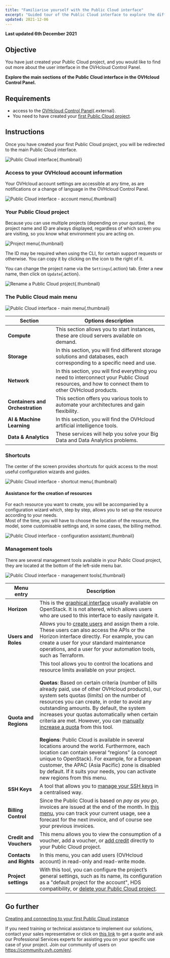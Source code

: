 ```yaml
---
title: "Familiarise yourself with the Public Cloud interface"
excerpt: "Guided tour of the Public Cloud interface to explore the different sections"
updated: 2021-12-06
---
```


**Last updated 6th December 2021**

## Objective

You have just created your Public Cloud project, and you would like to find out more about the user interface in the OVHcloud Control Panel.

**Explore the main sections of the Public Cloud interface in the OVHcloud Control Panel.**

## Requirements

- access to the [OVHcloud Control Panel](https://ca.ovh.com/auth/?action=gotomanager&from=https://www.ovh.com/sg/&ovhSubsidiary=sg){.external}.
- You need to have created your [first Public Cloud project](/pages/platform/public-cloud/create_a_public_cloud_project).

## Instructions

Once you have created your first Public Cloud project, you will be redirected to the main Public Cloud interface.

![Public Cloud interface](images/main-interface.png){.thumbnail}

### Access to your OVHcloud account information

Your OVHcloud account settings are accessible at any time, as are notifications or a change of language in the OVHcloud Control Panel.

![Public Cloud interface - account menu](images/account.png){.thumbnail}

### Your Public Cloud project

Because you can use multiple projects (depending on your quotas), the project name and ID are always displayed, regardless of which screen you are visiting, so you know what environment you are acting on.

![Project menu](images/project-menu.png){.thumbnail}

The ID may be required when using the CLI, for certain support requests or otherwise. You can copy it by clicking on the icon to the right of it.

You can change the project name via the `Settings`{.action} tab. Enter a new name, then click on `Update`{.action}.

![Rename a Public Cloud project](images/rename-project.png){.thumbnail}

### The Public Cloud main menu

![Public Cloud interface - main menu](images/main-menu.png){.thumbnail}

|Section|Options description|
|---|---|
|**Compute**|This section allows you to start instances, these are cloud servers available on demand.|
|**Storage**|In this section, you will find different storage solutions and databases, each corresponding to a specific need and use.|
|**Network**|In this section, you will find everything you need to interconnect your Public Cloud resources, and how to connect them to other OVHcloud products.|
|**Containers and Orchestration**|This section offers you various tools to automate your architectures and gain flexibility.|
|**AI & Machine Learning**|In this section, you will find the OVHcloud artificial intelligence tools.|
|**Data & Analytics**|These services will help you solve your Big Data and Data Analytics problems.|

### Shortcuts

The center of the screen provides shortcuts for quick access to the most useful configuration wizards and guides.

![Public Cloud interface - shortcut menu](images/shortcuts.png){.thumbnail}

#### Assistance for the creation of resources

For each resource you want to create, you will be accompanied by a configuration wizard which, step by step, allows you to set up the resource according to your needs. 
<br>Most of the time, you will have to choose the location of the resource, the model, some customisable settings and, in some cases, the billing method.

![Public Cloud interface - configuration assistant](images/wizard.png){.thumbnail}

### Management tools

There are several management tools available in your Public Cloud project, they are located at the bottom of the left-side menu bar.

![Public Cloud interface - management tools](images/management-tools.png){.thumbnail}

|Menu entry|Description|
|---|---|
|**Horizon**|This is the [graphical interface](/pages/platform/public-cloud/introducing_horizon) usually available on OpenStack. It is not altered, which allows users who are used to this interface to easily navigate it.|
|**Users and Roles**|Allows you to [create users](/pages/platform/public-cloud/create_and_delete_a_user) and assign them a role. These users can also access the APIs or the Horizon interface directly. For example, you can create a user for your standard maintenance operations, and a user for your automation tools, such as Terraform.|
|**Quota and Regions**|This tool allows you to control the locations and resource limits available on your project.<br><br>**Quotas**: Based on certain criteria (number of bills already paid, use of other OVHcloud products), our system sets quotas (limits) on the number of resources you can create, in order to avoid any outstanding amounts. By default, the system increases your quotas automatically when certain criteria are met. However, you can [manually increase a quota](/pages/platform/public-cloud/increasing_public_cloud_quota#increasing-your-resources-quota-manually) from this tool.<br><br>**Regions**: Public Cloud is available in several locations around the world. Furthermore, each location can contain several “regions” (a concept unique to OpenStack). For example, for a European customer, the APAC (Asia Pacific) zone is disabled by default. If it suits your needs, you can activate new regions from this menu.|
|**SSH Keys**|A tool that allows you to [manage your SSH keys](/pages/platform/public-cloud/public-cloud-first-steps#step-1-creating-ssh-keys) in a centralised way.|
|**Billing Control**|Since the Public Cloud is based on *pay as you go*, invoices are issued at the end of the month. In [this menu](/pages/platform/public-cloud/analyze_billing), you can track your current usage, see a forecast for the next invoice, and of course see your previous invoices.|
|**Credit and Vouchers**|This menu allows you to view the consumption of a voucher, add a voucher, or [add credit](/pages/platform/public-cloud/add_cloud_credit_to_project) directly to your Public Cloud project.|
|**Contacts and Rights**|In this menu, you can add users (OVHcloud account) in read-only and read-write mode.|
|**Project settings**|With this tool, you can configure the project’s general settings, such as its name, its configuration as a "default project for the account", HDS compatibility, or [delete your Public Cloud project](/pages/platform/public-cloud/delete_a_project).|

## Go further

[Creating and connecting to your first Public Cloud instance](/pages/platform/public-cloud/public-cloud-first-steps)

If you need training or technical assistance to implement our solutions, contact your sales representative or click on [this link](https://www.ovhcloud.com/en-sg/professional-services/) to get a quote and ask our Professional Services experts for assisting you on your specific use case of your project.
Join our community of users on <https://community.ovh.com/en/>.
